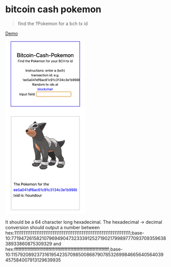 # bitcoin cash pokemon

> find the ?Pokemon for a bch tx id

[Demo](https://adnjoo.github.io/bitcoin-cash-pokemon/)

<a href='https://adnjoo.github.io/bitcoin-cash-pokemon/'>
<img src='./scrn.png' width='250px'>
</a>

It should be a 64 character long hexadecimal. The hexadecimal -> decimal conversion should output a number between hex:1111111111111111111111111111111111111111111111111111111111111111;base-10:7719472615821079694904732333912527190217998977709370935963838933860875309329 and hex:ffffffffffffffffffffffffffffffffffffffffffffffffffffffffffffffff;base-10:115792089237316195423570985008687907853269984665640564039457584007913129639935
